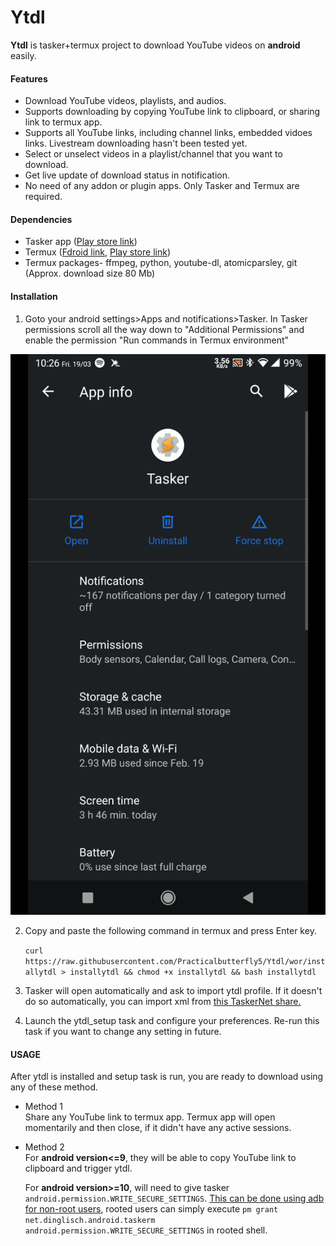 # Ytdl


**Ytdl** is tasker+termux project to download YouTube videos on **android** easily.

#### Features
* Download YouTube videos, playlists, and audios.
* Supports downloading by copying YouTube link to clipboard, or sharing link to termux app.
* Supports all YouTube links, including channel links, embedded vidoes links. Livestream downloading hasn't been tested yet.
* Select or unselect videos in a playlist/channel that you want to download.
* Get live update of download status in notification.
* No need of any addon or plugin apps. Only Tasker and Termux are required.


#### Dependencies
* Tasker app ([Play store link](https://play.google.com/store/apps/details?id=net.dinglisch.android.taskerm))
* Termux ([Fdroid link](https://f-droid.org/en/packages/com.termux/), [Play store link](https://play.google.com/store/apps/details?id=com.termux))
* Termux packages- ffmpeg, python, youtube-dl, atomicparsley, git (Approx. download size 80 Mb)

#### Installation

1. Goto your android settings>Apps and notifications>Tasker. In Tasker permissions scroll all the way down to "Additional Permissions" and enable the permission "Run commands in Termux environment"

![Giving tasker permission to execute in termux environment](tasker_setting_tutorial.gif)

2. Copy and paste the following command in termux and press Enter key.
      
      ```curl https://raw.githubusercontent.com/Practicalbutterfly5/Ytdl/wor/installytdl > installytdl && chmod +x installytdl && bash installytdl```  


3. Tasker will open automatically and ask to import ytdl profile. If it doesn't do so automatically, you can import xml from [this TaskerNet share.](https://taskernet.com/shares/?user=AS35m8nYO2KrDhtHnG3NNyeEpC1I3aBlL349HB7KHCBcBdz7DgYGq9nCOtOP%2BuTRApmJuA0UCGgl&id=Project%3Aytdl)

4. Launch the ytdl_setup task and configure your preferences. Re-run this task if you want to change any setting in future.


#### USAGE

After ytdl is installed and setup task is run, you are ready to download using any of these method.

* Method 1  
  Share any YouTube link to termux app. Termux app will open momentarily and then close, if it didn't have any active sessions.


* Method 2  
  For **android version<=9**, they will be able to copy YouTube link to clipboard and trigger ytdl.  
  
  For **android version>=10**, will need to give tasker ```android.permission.WRITE_SECURE_SETTINGS```. [This can be done using adb for non-root users](https://tasker.joaoapps.com/userguide/en/help/ah_secure_setting_grant.html), rooted users can simply execute ```pm grant net.dinglisch.android.taskerm android.permission.WRITE_SECURE_SETTINGS``` in rooted shell.
